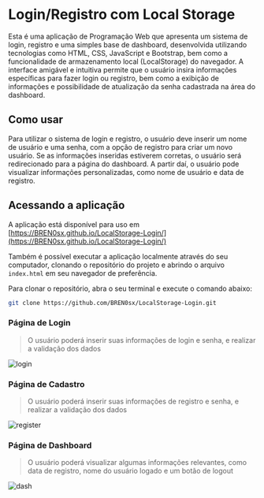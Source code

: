 # Login/Registro com Local Storage

Esta é uma aplicação de Programação Web que apresenta um sistema de login, registro e uma simples base de dashboard, desenvolvida utilizando tecnologias como HTML, CSS, JavaScript e Bootstrap, bem como a funcionalidade de armazenamento local (LocalStorage) do navegador. A interface amigável e intuitiva permite que o usuário insira informações específicas para fazer login ou registro, bem como a exibição de informações e possibilidade de atualização da senha cadastrada na área do dashboard.

## Como usar

Para utilizar o sistema de login e registro, o usuário deve inserir um nome de usuário e uma senha, com a opção de registro para criar um novo usuário. Se as informações inseridas estiverem corretas, o usuário será redirecionado para a página do dashboard. A partir daí, o usuário pode visualizar informações personalizadas, como nome de usuário e data de registro.

## Acessando a aplicação

A aplicação está disponível para uso em [https://BREN0sx.github.io/LocalStorage-Login/](https://BREN0sx.github.io/LocalStorage-Login/)

Também é possível executar a aplicação localmente através do seu computador, clonando o repositório do projeto e abrindo o arquivo `index.html` em seu navegador de preferência.

Para clonar o repositório, abra o seu terminal e execute o comando abaixo:

```sh
git clone https://github.com/BREN0sx/LocalStorage-Login.git
```

### Página de Login

> O usuário poderá inserir suas informações de login e senha, e realizar a validação dos dados

![login](https://user-images.githubusercontent.com/105817781/236448134-39c0c7dd-e308-47c2-8c54-acf4e0415a24.gif)

### Página de Cadastro

> O usuário poderá inserir suas informações de registro e senha, e realizar a validação dos dados

![register](https://user-images.githubusercontent.com/105817781/236448189-2d172c3c-3c93-47cf-a28a-96fef262bbea.gif)

### Página de Dashboard

> O usuário poderá visualizar algumas informações relevantes, como data de registro, nome do usuário logado e um botão de logout

![dash](https://user-images.githubusercontent.com/105817781/236448222-d5386d13-59a6-4e24-8a1f-04801383ef89.gif)
